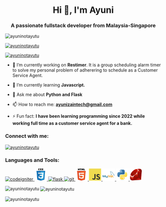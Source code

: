 <h1 align="center">Hi 👋, I'm Ayuni</h1>
<h3 align="center">A passionate fullstack developer from Malaysia-Singapore</h3>

<p align="left"> <img src="https://komarev.com/ghpvc/?username=ayuninotayutu&label=Profile%20views&color=0e75b6&style=flat" alt="ayuninotayutu" /> </p>

<p align="left"> <a href="https://github.com/ryo-ma/github-profile-trophy"><img src="https://github-profile-trophy.vercel.app/?username=ayuninotayutu" alt="ayuninotayutu" /></a> </p>

<p align="left"> <a href="https://twitter.com/ayuninotayutu" target="blank"><img src="https://img.shields.io/twitter/follow/ayuninotayutu?logo=twitter&style=for-the-badge" alt="ayuninotayutu" /></a> </p>

- 🔭 I’m currently working on **Restimer**. It is a group scheduling alarm timer to solve my personal problem of adherering to schedule as a Customer Service Agent.

- 🌱 I’m currently learning **Javascript.**

- 💬 Ask me about **Python and Flask**

- 📫 How to reach me:  **ayunizaintech@gmail.com**

- ⚡ Fun fact: **I have been learning programming since 2022 while working full time as a customer service agent for a bank.**

<h3 align="left">Connect with me:</h3>
<p align="left">
<a href="https://twitter.com/ayuninotayutu" target="blank"><img align="center" src="https://raw.githubusercontent.com/rahuldkjain/github-profile-readme-generator/master/src/images/icons/Social/twitter.svg" alt="ayuninotayutu" height="30" width="40" /></a>
</p>

<h3 align="left">Languages and Tools:</h3>
<p align="left"> <a href="https://codeigniter.com" target="_blank" rel="noreferrer"> <img src="https://cdn.worldvectorlogo.com/logos/codeigniter.svg" alt="codeigniter" width="40" height="40"/> </a> <a href="https://www.w3schools.com/css/" target="_blank" rel="noreferrer"> <img src="https://raw.githubusercontent.com/devicons/devicon/master/icons/css3/css3-original-wordmark.svg" alt="css3" width="40" height="40"/> </a> <a href="https://flask.palletsprojects.com/" target="_blank" rel="noreferrer"> <img src="https://www.vectorlogo.zone/logos/pocoo_flask/pocoo_flask-icon.svg" alt="flask" width="40" height="40"/> </a> <a href="https://git-scm.com/" target="_blank" rel="noreferrer"> <img src="https://www.vectorlogo.zone/logos/git-scm/git-scm-icon.svg" alt="git" width="40" height="40"/> </a> <a href="https://www.w3.org/html/" target="_blank" rel="noreferrer"> <img src="https://raw.githubusercontent.com/devicons/devicon/master/icons/html5/html5-original-wordmark.svg" alt="html5" width="40" height="40"/> </a> <a href="https://developer.mozilla.org/en-US/docs/Web/JavaScript" target="_blank" rel="noreferrer"> <img src="https://raw.githubusercontent.com/devicons/devicon/master/icons/javascript/javascript-original.svg" alt="javascript" width="40" height="40"/> </a> <a href="https://www.mysql.com/" target="_blank" rel="noreferrer"> <img src="https://raw.githubusercontent.com/devicons/devicon/master/icons/mysql/mysql-original-wordmark.svg" alt="mysql" width="40" height="40"/> </a> <a href="https://www.python.org" target="_blank" rel="noreferrer"> <img src="https://raw.githubusercontent.com/devicons/devicon/master/icons/python/python-original.svg" alt="python" width="40" height="40"/> </a> <a href="https://www.ruby-lang.org/en/" target="_blank" rel="noreferrer"> <img src="https://raw.githubusercontent.com/devicons/devicon/master/icons/ruby/ruby-original.svg" alt="ruby" width="40" height="40"/> </a> </p>

<p><img align="left" src="https://github-readme-stats.vercel.app/api/top-langs?username=ayuninotayutu&show_icons=true&locale=en&layout=compact" alt="ayuninotayutu" /></p>

<p>&nbsp;<img align="center" src="https://github-readme-stats.vercel.app/api?username=ayuninotayutu&show_icons=true&locale=en" alt="ayuninotayutu" /></p>

<p><img align="center" src="https://github-readme-streak-stats.herokuapp.com/?user=ayuninotayutu&" alt="ayuninotayutu" /></p>
